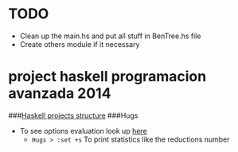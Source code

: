 TODO
====

* Clean up the main.hs and put all stuff in BenTree.hs file
* Create others module if it necessary


project haskell programacion avanzada 2014
=====
###[Haskell projects structure][2]
###Hugs
* To see options evaluation look up [here][1]
  - ```Hugs > :set +s``` To print statistics like the reductions number

[1]:http://cvs.haskell.org/Hugs/pages/users_guide/options.html#OPTIONS-EVALUATION
[2]:http://jabberwocky.eu/2013/10/24/how-to-start-a-new-haskell-project/
